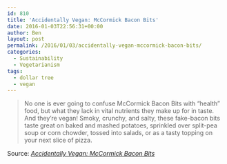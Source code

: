```yaml
---
id: 810
title: 'Accidentally Vegan: McCormick Bacon Bits'
date: 2016-01-03T22:56:31+00:00
author: Ben
layout: post
permalink: /2016/01/03/accidentally-vegan-mccormick-bacon-bits/
categories:
  - Sustainability
  - Vegetarianism
tags:
  - dollar tree
  - vegan
---
```

> No one is ever going to confuse McCormick Bacon Bits with “health” food, but what they lack in vital nutrients they make up for in taste. And they’re vegan! Smoky, crunchy, and salty, these fake-bacon bits taste great on baked and mashed potatoes, sprinkled over split-pea soup or corn chowder, tossed into salads, or as a tasty topping on your next slice of pizza.

Source: _[Accidentally Vegan: McCormick Bacon Bits](http://yummyplants.com/accidentally-vegan/accidentally-vegan-mccormick-bacon-bits/)_